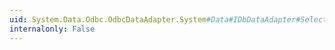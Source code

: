 ```yaml
---
uid: System.Data.Odbc.OdbcDataAdapter.System#Data#IDbDataAdapter#SelectCommand
internalonly: False
---
```

